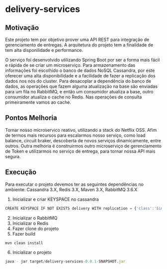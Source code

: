 # delivery-services

## Motivação
Este projeto tem por objetivo prover uma API REST para integração de gerenciamento de entregas.
A arquitetura do projeto tem a finalidade de tem alta disponilidade e performance.

O serviço foi desenvolvido utilizando Spring Boot por ser a forma mais fácil e rápida de se criar um microserviço. Para armazenamento das informações foi escolhido o banco de dados NoSQL Cassandra, por este oferecer uma alta disponibilidade e a facilidade de fazer a replicação dos dados nos nós do cluster.
Para desacoplar a dependência do banco de dados, as operações que fazem alguma atualização na base são enviadas para um fila no RabbitMQ, e então um consumidor atualiza a base, outro consumidor atualiza o cache no Redis. Nas operações de consulta primeiramente vamos ao cache.

## Pontos Melhoria
Tornar nosso microservico reativo, utilizando a stack do Netflix OSS. Afim de termos mais recursos para escalarmos nosso serviço, como load balance, circuit braker, descoberta de novos serviços dinamicamente, entre outros.
Outra melhoria é construirmos outro microserviço de gerenciamento de Token e utilizarmos no serviço de entrega, para tornar nossa API mais segura.

## Execução
Para executar o projeto devemos ter as seguintes dependências no ambiente:
Cassandra 3.X, Redis 3.X, Maven 3.X, RabbitMQ 3.6.X

1) Inicializar e criar KEYSPACE no cassandra

```javascript
CREATE KEYSPACE IF NOT EXISTS delivery WITH replication = {'class':'SimpleStrategy', 'replication_factor':1}
```

2) Inicializar o RabbitMQ
3) Inicializar o Redis
4) Fazer clone do projeto
5) Fazer build
```javascript
mvn clean install
```
6) Inicializar o projeto
```javascript
java - jar target/delivery-services-0.0.1-SNAPSHOT.jar
```




